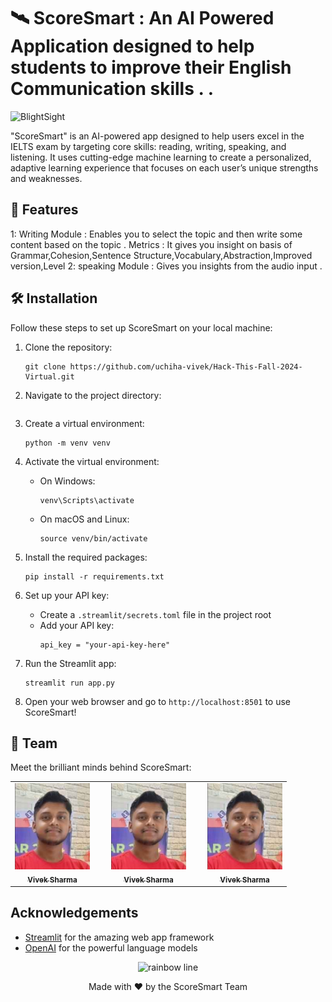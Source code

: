
# 🛰️ ScoreSmart :  An AI Powered Application designed to help students to improve their English Communication skills . .
 
![BlightSight](https://github.com/uchiha-vivek/Hack-This-Fall-2024-Virtual)

 

"ScoreSmart" is an AI-powered app designed to help users excel in the IELTS exam by targeting core skills: reading, writing, speaking, and listening. It uses cutting-edge machine learning to create a personalized, adaptive learning experience that focuses on each user’s unique strengths and weaknesses. 

## 🚀 Features
1: Writing Module : Enables you to select the topic and then write some content based on the topic .
  Metrics : It gives you insight on basis of Grammar,Cohesion,Sentence Structure,Vocabulary,Abstraction,Improved version,Level
2: speaking Module : Gives you insights from the audio input .
## 🛠️ Installation

Follow these steps to set up ScoreSmart on your local machine:

1. Clone the repository:
   ```
   git clone https://github.com/uchiha-vivek/Hack-This-Fall-2024-Virtual.git
   ```

2. Navigate to the project directory:
   ```
   
   ```

3. Create a virtual environment:
   ```
   python -m venv venv
   ```

4. Activate the virtual environment:
   - On Windows:
     ```
     venv\Scripts\activate
     ```
   - On macOS and Linux:
     ```
     source venv/bin/activate
     ```

5. Install the required packages:
   ```
   pip install -r requirements.txt
   ```

6. Set up your API key:
   - Create a `.streamlit/secrets.toml` file in the project root
   - Add your API key:
     ```
     api_key = "your-api-key-here"
     ```

7. Run the Streamlit app:
   ```
   streamlit run app.py
   ```

8. Open your web browser and go to `http://localhost:8501` to use ScoreSmart!

## 👥 Team

Meet the brilliant minds behind ScoreSmart:

<table>
  <tr style="display: flex; gap: 20px; justify-content: center;">
    <td align="center">
      <a href="https://www.linkedin.com/in/vivekuchiha/">
        <img src="images/Vivek.jpeg" width="120px;" alt="Asim Khan"/><br />
        <sub><b>Vivek Sharma</b><br></sub>
      </a>
    </td>
    <td align="center">
      <a href="https://www.linkedin.com/in/vivekuchiha/">
        <img src="images/Vivek.jpeg" width="120px;" alt="Asim Khan"/><br />
        <sub><b>Vivek Sharma</b><br></sub>
      </a>
    </td>
    <td align="center">
      <a href="https://www.linkedin.com/in/vivekuchiha/">
        <img src="images/Vivek.jpeg" width="120px;" alt="Asim Khan"/><br />
        <sub><b>Vivek Sharma</b><br></sub>
      </a>
    </td>
  </tr>
</table>



 

<!--
## 🤝 Contributing

We welcome contributions to ScoreSmart ! Please check out our [Contributing Guide](CONTRIBUTING.md) for guidelines on how to proceed.

## 📄 License

This project is licensed under the MIT License - see the [LICENSE](LICENSE) file for details.
-->
## Acknowledgements

- [Streamlit](https://streamlit.io/) for the amazing web app framework
- [OpenAI](https://openai.com/) for the powerful language models

<p align="center">
  <img src="https://raw.githubusercontent.com/andreasbm/readme/master/assets/lines/rainbow.png" alt="rainbow line" />
</p>

<p align="center">
  Made with ❤️ by the ScoreSmart Team
</p>
